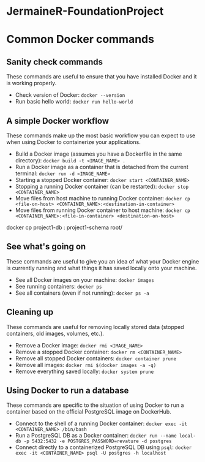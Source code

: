 # JermaineR-FoundationProject


# Common Docker commands


## Sanity check commands

These commands are useful to ensure that you have installed Docker and it is working properly.

- Check version of Docker: `docker --version`
- Run basic hello world: `docker run hello-world`


## A simple Docker workflow

These commands make up the most basic workflow you can expect to use when using Docker to containerize your applications.

- Build a Docker image (assumes you have a Dockerfile in the same directory): `docker build -t <IMAGE_NAME> .`
- Run a Docker image as a container that is detached from the current terminal: `docker run -d <IMAGE_NAME>`
- Starting a stopped Docker container: `docker start <CONTAINER_NAME>`
- Stopping a running Docker container (can be restarted): `docker stop <CONTAINER_NAME>`
- Move files from host machine to running Docker container: `docker cp <file-on-host> <CONTAINER_NAME>:<destination-in-container>`
- Move files from running Docker container to host machine: `docker cp <CONTAINER_NAME>:<file-in-container> <destination-on-host>`

docker cp project1-db : project1-schema root/

## See what's going on

These commands are useful to give you an idea of what your Docker engine is currently running and what things it has saved locally onto your machine.

- See all Docker images on your machine: `docker images`
- See running containers: `docker ps`
- See all containers (even if not running): `docker ps -a`

## Cleaning up

These commands are useful for removing locally stored data (stopped containers, old images, volumes, etc.). 

- Remove a Docker image: `docker rmi <IMAGE_NAME>`
- Remove a stopped Docker container: `docker rm <CONTAINER_NAME>`
- Remove all stopped Docker containers: `docker container prune`
- Remove all images: `docker rmi $(docker images -a -q)`
- Remove everything saved locally: `docker system prune`

## Using Docker to run a database

These commands are specific to the situation of using Docker to run a container based on the official PostgreSQL image on DockerHub.

- Connect to the shell of a running Docker container: `docker exec -it <CONTAINER_NAME> /bin/bash`
- Run a PostgreSQL DB as a Docker container: `docker run --name local-db -p 5432:5432 -e POSTGRES_PASSWORD=revature -d postgres`
- Connect directly to a containerized PostgreSQL DB using `psql`: `docker exec -it <CONTAINER_NAME> psql -U postgres -h localhost`


